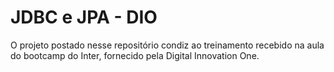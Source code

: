 # JDBC e JPA - DIO
O projeto postado nesse repositório condiz ao treinamento recebido na aula do bootcamp do Inter, fornecido pela Digital Innovation One.
 
